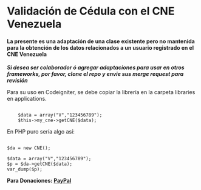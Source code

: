 # Validación de Cédula con el CNE Venezuela #
#### La presente es una adaptación de una clase existente pero no mantenida para la obtención de los datos relacionados a un usuario registrado en el CNE Venezuela ####

___Si desea ser colaborador ó agregar adaptaciones para usar en otros frameworks, por favor, clone el repo y envie sus merge request para revisión___

Para su uso en Codeigniter, se debe copiar la librería en la carpeta libraries en applications.

```$this->load->library('my_cne');

    $data = array("V","123456789");
    $this->my_cne->getCNE($data);
```

En PHP puro sería algo así:

```include('cne.class.php');

$da = new CNE();

$data = array("V","123456789");
$p = $da->getCNE($data);
var_dump($p);
```

__Para Donaciones: [PayPal](https://paypal.me/carlos14624/15)__